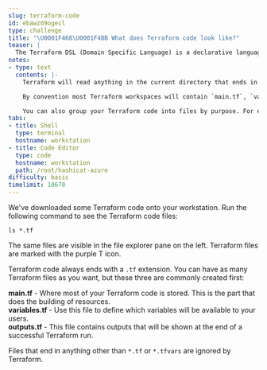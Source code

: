 ```yaml
---
slug: terraform-code
id: ebawz69ogecl
type: challenge
title: "\U0001F468‍\U0001F4BB What does Terraform code look like?"
teaser: |
  The Terraform DSL (Domain Specific Language) is a declarative language that lets you build almost any type of infrastructure.
notes:
- type: text
  contents: |-
    Terraform will read anything in the current directory that ends in `*.tf` or `*.tfvars`.

    By convention most Terraform workspaces will contain `main.tf`, `variables.tf`, and `outputs.tf` files.

    You can also group your Terraform code into files by purpose. For example, you might place all your load balancer configuration code into a file called `load_balancer.tf`.
tabs:
- title: Shell
  type: terminal
  hostname: workstation
- title: Code Editor
  type: code
  hostname: workstation
  path: /root/hashicat-azure
difficulty: basic
timelimit: 10670
---
```

We've downloaded some Terraform code onto your workstation. Run the following command to see the Terraform code files:
```
ls *.tf
```
The same files are visible in the file explorer pane on the left. Terraform files are marked with the purple T icon.

Terraform code always ends with a `.tf` extension. You can have as many Terraform files as you want, but these three are commonly created first:

**main.tf** - Where most of your Terraform code is stored. This is the part that does the building of resources.<br>
**variables.tf** - Use this file to define which variables will be available to your users.<br>
**outputs.tf** - This file contains outputs that will be shown at the end of a successful Terraform run.

Files that end in anything other than `*.tf` or `*.tfvars` are ignored by Terraform.